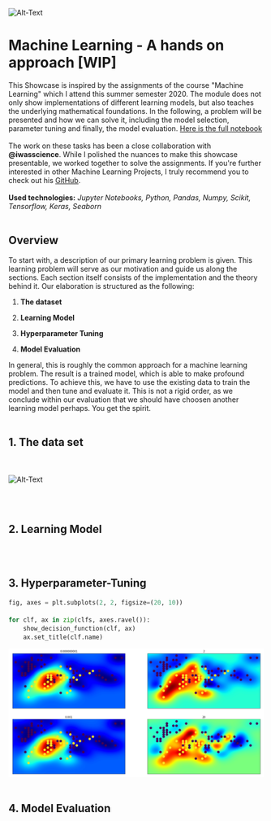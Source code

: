 ![Alt-Text](https://image.freepik.com/free-vector/technology-face-circuit-diagram-background_1017-18300.jpg)

# Machine Learning - A hands on approach  [WIP]

This Showcase is inspired by the assignments of the course "Machine Learning" which I attend this summer semester 2020. The module does not only show implementations of different learning models, but also teaches the underlying mathematical foundations. In the following, a problem will be presented and how we can solve it, including the model selection, parameter tuning and finally, the model evaluation. [Here is the full notebook](google.de)
<br><br/>
The work on these tasks has been a close collaboration with **@iwasscience**. While I polished the nuances to make this showcase presentable, we worked together to solve the assignments. If you're further interested in other Machine Learning Projects, I truly recommend you to check out his [GitHub](https://github.com/iwasscience).  
<br>
**Used technologies:** *Jupyter Notebooks, Python, Pandas, Numpy, Scikit, Tensorflow, Keras, Seaborn*
<br><br/>

## Overview
To start with, a description of our primary learning problem is given. This learning problem will serve as our motivation and guide us along the sections. Each section itself consists of the implementation and the theory behind it. Our elaboration is structured as the following: 
<br>

1. **The dataset**

2. **Learning Model**

3. **Hyperparameter Tuning**

4. **Model Evaluation**

In general, this is roughly the common approach for a machine learning problem. The result is a trained model, which is able to make profound predictions. To achieve this, we have to use the existing data to train the model and then tune and evaluate it. This is not a rigid order, as we conclude within our evaluation that we should have choosen another learning model perhaps. You get the spirit.
<br><br/>

## 1. The data set


<br><br/>
![Alt-Text](https://www.spataru.at/images/blog/iris-dataset-svm/iris_types.jpg)


<br><br/>

## 2. Learning Model





<br><br/>

## 3. Hyperparameter-Tuning


```python
fig, axes = plt.subplots(2, 2, figsize=(20, 10))

for clf, ax in zip(clfs, axes.ravel()):
    show_decision_function(clf, ax)
    ax.set_title(clf.name)

```

![Alt-Text](https://github.com/Ben-Ed/Machine_Learning_SS20/blob/master/Unbenannt.png)
<br><br/>

## 4. Model Evaluation


